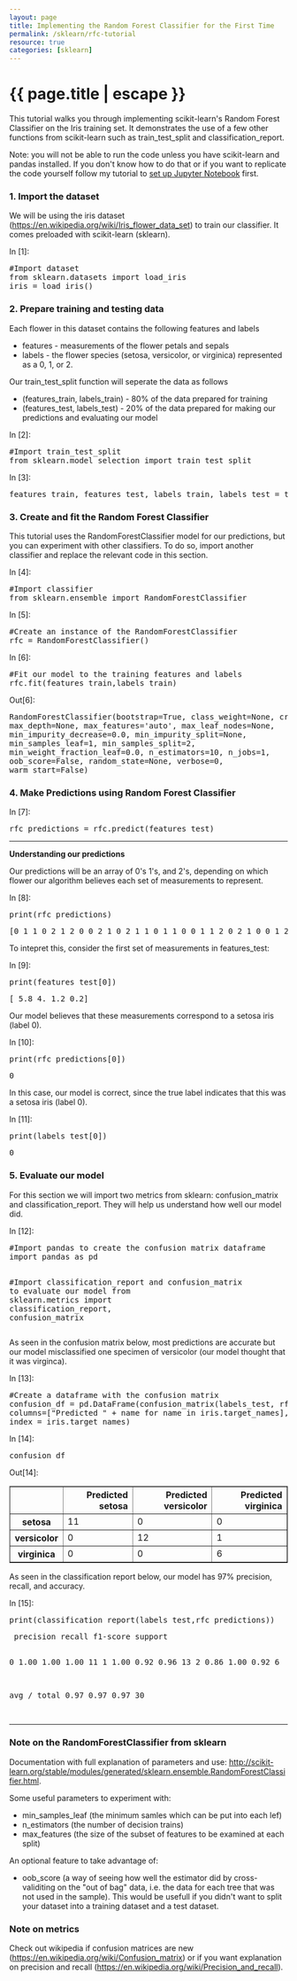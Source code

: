 ```yaml
---
layout: page
title: Implementing the Random Forest Classifier for the First Time
permalink: /sklearn/rfc-tutorial
resource: true
categories: [sklearn]
---
```


<h1 class="page-title">{{ page.title | escape }}</h1>

This tutorial walks you through implementing scikit-learn's Random Forest Classifier on the Iris training set. It demonstrates the use of a few other functions from scikit-learn such as train_test_split and classification_report.

Note: you will not be able to run the code unless you have scikit-learn and pandas installed. If you don't know how to do that or if you want to replicate the code yourself follow my tutorial to <a href="http://joshlawman.com/getting-set-up-in-jupyter-notebooks-using-anaconda-to-install-the-jupyter-pandas-sklearn-etc/">set up Jupyter Notebook</a> first.
<div class="cell border-box-sizing text_cell rendered">
<div class="prompt input_prompt"></div>
<div class="inner_cell">
<div class="text_cell_render border-box-sizing rendered_html">
<h3 id="1.-Import-dataset">1. Import the dataset</h3>
</div>
</div>
</div>
<div class="cell border-box-sizing text_cell rendered">
<div class="prompt input_prompt"></div>
<div class="inner_cell">
<div class="text_cell_render border-box-sizing rendered_html">

We will be using the iris dataset (<a href="https://en.wikipedia.org/wiki/Iris_flower_data_set">https://en.wikipedia.org/wiki/Iris_flower_data_set</a>) to train our classifier. It comes preloaded with scikit-learn (sklearn).

</div>
</div>
</div>
<div class="cell border-box-sizing code_cell rendered">
<div class="input">
<div class="prompt input_prompt">In [1]:</div>
<div class="inner_cell">
<div class="input_area">
<div class=" highlight hl-ipython3">
<pre><span class="c1">#Import dataset</span>
<span class="kn">from</span> <span class="nn">sklearn.datasets</span> <span class="k">import</span> <span class="n">load_iris</span>
<span class="n">iris</span> <span class="o">=</span> <span class="n">load_iris</span><span class="p">()</span>
</pre>
</div>
</div>
</div>
</div>
</div>
<div class="cell border-box-sizing text_cell rendered">
<div class="prompt input_prompt"></div>
<div class="inner_cell">
<div class="text_cell_render border-box-sizing rendered_html">
<h3 id="2.-Prepare-training-and-testing-data">2. Prepare training and testing data</h3>
</div>
</div>
</div>
<div class="cell border-box-sizing text_cell rendered">
<div class="prompt input_prompt"></div>
<div class="inner_cell">
<div class="text_cell_render border-box-sizing rendered_html">

Each flower in this dataset contains the following features and labels
<ul>
    <li>features - measurements of the flower petals and sepals</li>
    <li>labels - the flower species (setosa, versicolor, or virginica) represented as a 0, 1, or 2.</li>
</ul>
</div>
</div>
</div>
<div class="cell border-box-sizing text_cell rendered">
<div class="prompt input_prompt"></div>
<div class="inner_cell">
<div class="text_cell_render border-box-sizing rendered_html">

Our train_test_split function will seperate the data as follows
<ul>
    <li>(features_train, labels_train) - 80% of the data prepared for training</li>
    <li>(features_test, labels_test) - 20% of the data prepared for making our predictions and evaluating our model</li>
</ul>
</div>
</div>
</div>
<div class="cell border-box-sizing code_cell rendered">
<div class="input">
<div class="prompt input_prompt">In [2]:</div>
<div class="inner_cell">
<div class="input_area">
<div class=" highlight hl-ipython3">
<pre><span class="c1">#Import train_test_split</span>
<span class="kn">from</span> <span class="nn">sklearn.model_selection</span> <span class="k">import</span> <span class="n">train_test_split</span>
</pre>
</div>
</div>
</div>
</div>
</div>
<div class="cell border-box-sizing code_cell rendered">
<div class="input">
<div class="prompt input_prompt">In [3]:</div>
<div class="inner_cell">
<div class="input_area">
<div class=" highlight hl-ipython3">
<pre><span class="n">features_train</span><span class="p">,</span> <span class="n">features_test</span><span class="p">,</span> <span class="n">labels_train</span><span class="p">,</span> <span class="n">labels_test</span> <span class="o">=</span> <span class="n">train_test_split</span><span class="p">(</span><span class="n">iris</span><span class="o">.</span><span class="n">data</span><span class="p">,</span><span class="n">iris</span><span class="o">.</span><span class="n">target</span><span class="p">,</span><span class="n">test_size</span><span class="o">=</span><span class="mf">0.2</span><span class="p">,</span><span class="n">random_state</span><span class="o">=</span><span class="mi">1</span><span class="p">)</span>
</pre>
</div>
</div>
</div>
</div>
</div>
<div class="cell border-box-sizing text_cell rendered">
<div class="prompt input_prompt"></div>
<div class="inner_cell">
<div class="text_cell_render border-box-sizing rendered_html">
<h3 id="3.-Create-and-fit-the-Random-Forest-Classifier">3. Create and fit the Random Forest Classifier</h3>
</div>
</div>
</div>
<div class="cell border-box-sizing text_cell rendered">
<div class="prompt input_prompt"></div>
<div class="inner_cell">
<div class="text_cell_render border-box-sizing rendered_html">

This tutorial uses the RandomForestClassifier model for our predictions, but you can experiment with other classifiers. To do so, import another classifier and replace the relevant code in this section.

</div>
</div>
</div>
<div class="cell border-box-sizing code_cell rendered">
<div class="input">
<div class="prompt input_prompt">In [4]:</div>
<div class="inner_cell">
<div class="input_area">
<div class=" highlight hl-ipython3">
<pre><span class="c1">#Import classifier</span>
<span class="kn">from</span> <span class="nn">sklearn.ensemble</span> <span class="k">import</span> <span class="n">RandomForestClassifier</span>
</pre>
</div>
</div>
</div>
</div>
</div>
<div class="cell border-box-sizing code_cell rendered">
<div class="input">
<div class="prompt input_prompt">In [5]:</div>
<div class="inner_cell">
<div class="input_area">
<div class=" highlight hl-ipython3">
<pre><span class="c1">#Create an instance of the RandomForestClassifier</span>
<span class="n">rfc</span> <span class="o">=</span> <span class="n">RandomForestClassifier</span><span class="p">()</span>
</pre>
</div>
</div>
</div>
</div>
</div>
<div class="cell border-box-sizing code_cell rendered">
<div class="input">
<div class="prompt input_prompt">In [6]:</div>
<div class="inner_cell">
<div class="input_area">
<div class=" highlight hl-ipython3">
<pre><span class="c1">#Fit our model to the training features and labels</span>
<span class="n">rfc</span><span class="o">.</span><span class="n">fit</span><span class="p">(</span><span class="n">features_train</span><span class="p">,</span><span class="n">labels_train</span><span class="p">)</span>
</pre>
</div>
</div>
</div>
</div>
<div class="output_wrapper">
<div class="output">
<div class="output_area">
<div class="prompt output_prompt">Out[6]:</div>
<div class="output_text output_subarea output_execute_result">
<pre>RandomForestClassifier(bootstrap=True, class_weight=None, criterion='gini',
max_depth=None, max_features='auto', max_leaf_nodes=None,
min_impurity_decrease=0.0, min_impurity_split=None,
min_samples_leaf=1, min_samples_split=2,
min_weight_fraction_leaf=0.0, n_estimators=10, n_jobs=1,
oob_score=False, random_state=None, verbose=0,
warm_start=False)</pre>
</div>
</div>
</div>
</div>
</div>
<div class="cell border-box-sizing text_cell rendered">
<div class="prompt input_prompt"></div>
<div class="inner_cell">
<div class="text_cell_render border-box-sizing rendered_html">
<h3 id="4.-Make-Predictions-using-Random-Forest-Classifier">4. Make Predictions using Random Forest Classifier</h3>
</div>
</div>
</div>
<div class="cell border-box-sizing code_cell rendered">
<div class="input">
<div class="prompt input_prompt">In [7]:</div>
<div class="inner_cell">
<div class="input_area">
<div class=" highlight hl-ipython3">
<pre><span class="n">rfc_predictions</span> <span class="o">=</span> <span class="n">rfc</span><span class="o">.</span><span class="n">predict</span><span class="p">(</span><span class="n">features_test</span><span class="p">)</span>
</pre>
</div>
</div>
</div>
</div>
</div>
<div class="cell border-box-sizing text_cell rendered">
<div class="prompt input_prompt"></div>
<div class="inner_cell">
<div class="text_cell_render border-box-sizing rendered_html">

<hr />

<strong>Understanding our predictions</strong>

</div>
</div>
</div>
<div class="cell border-box-sizing text_cell rendered">
<div class="prompt input_prompt"></div>
<div class="inner_cell">
<div class="text_cell_render border-box-sizing rendered_html">

Our predictions will be an array of 0's 1's, and 2's, depending on which flower our algorithm believes each set of measurements to represent.

</div>
</div>
</div>
<div class="cell border-box-sizing code_cell rendered">
<div class="input">
<div class="prompt input_prompt">In [8]:</div>
<div class="inner_cell">
<div class="input_area">
<div class=" highlight hl-ipython3">
<pre><span class="nb">print</span><span class="p">(</span><span class="n">rfc_predictions</span><span class="p">)</span>
</pre>
</div>
</div>
</div>
</div>
<div class="output_wrapper">
<div class="output">
<div class="output_area">
<div class="prompt"></div>
<div class="output_subarea output_stream output_stdout output_text">
<pre>[0 1 1 0 2 1 2 0 0 2 1 0 2 1 1 0 1 1 0 0 1 1 2 0 2 1 0 0 1 2]
</pre>
</div>
</div>
</div>
</div>
</div>
<div class="cell border-box-sizing text_cell rendered">
<div class="prompt input_prompt"></div>
<div class="inner_cell">
<div class="text_cell_render border-box-sizing rendered_html">

To intepret this, consider the first set of measurements in features_test:

</div>
</div>
</div>
<div class="cell border-box-sizing code_cell rendered">
<div class="input">
<div class="prompt input_prompt">In [9]:</div>
<div class="inner_cell">
<div class="input_area">
<div class=" highlight hl-ipython3">
<pre><span class="nb">print</span><span class="p">(</span><span class="n">features_test</span><span class="p">[</span><span class="mi">0</span><span class="p">])</span>
</pre>
</div>
</div>
</div>
</div>
<div class="output_wrapper">
<div class="output">
<div class="output_area">
<div class="prompt"></div>
<div class="output_subarea output_stream output_stdout output_text">
<pre>[ 5.8 4. 1.2 0.2]
</pre>
</div>
</div>
</div>
</div>
</div>
<div class="cell border-box-sizing text_cell rendered">
<div class="prompt input_prompt"></div>
<div class="inner_cell">
<div class="text_cell_render border-box-sizing rendered_html">

Our model believes that these measurements correspond to a setosa iris (label 0).

</div>
</div>
</div>
<div class="cell border-box-sizing code_cell rendered">
<div class="input">
<div class="prompt input_prompt">In [10]:</div>
<div class="inner_cell">
<div class="input_area">
<div class=" highlight hl-ipython3">
<pre><span class="nb">print</span><span class="p">(</span><span class="n">rfc_predictions</span><span class="p">[</span><span class="mi">0</span><span class="p">])</span>
</pre>
</div>
</div>
</div>
</div>
<div class="output_wrapper">
<div class="output">
<div class="output_area">
<div class="prompt"></div>
<div class="output_subarea output_stream output_stdout output_text">
<pre>0
</pre>
</div>
</div>
</div>
</div>
</div>
<div class="cell border-box-sizing text_cell rendered">
<div class="prompt input_prompt"></div>
<div class="inner_cell">
<div class="text_cell_render border-box-sizing rendered_html">

In this case, our model is correct, since the true label indicates that this was a setosa iris (label 0).

</div>
</div>
</div>
<div class="cell border-box-sizing code_cell rendered">
<div class="input">
<div class="prompt input_prompt">In [11]:</div>
<div class="inner_cell">
<div class="input_area">
<div class=" highlight hl-ipython3">
<pre><span class="nb">print</span><span class="p">(</span><span class="n">labels_test</span><span class="p">[</span><span class="mi">0</span><span class="p">])</span>
</pre>
</div>
</div>
</div>
</div>
<div class="output_wrapper">
<div class="output">
<div class="output_area">
<div class="prompt"></div>
<div class="output_subarea output_stream output_stdout output_text">
<pre>0
</pre>
</div>
</div>
</div>
</div>
</div>
<div class="cell border-box-sizing text_cell rendered">
<div class="prompt input_prompt"></div>
<div class="inner_cell">
<div class="text_cell_render border-box-sizing rendered_html">
<h3 id="5.-Evaluate-our-model">5. Evaluate our model</h3>
</div>
</div>
</div>
<div class="cell border-box-sizing text_cell rendered">
<div class="prompt input_prompt"></div>
<div class="inner_cell">
<div class="text_cell_render border-box-sizing rendered_html">

For this section we will import two metrics from sklearn: confusion_matrix and classification_report. They will help us understand how well our model did.

</div>
</div>
</div>
<div class="cell border-box-sizing code_cell rendered">
<div class="input">
<div class="prompt input_prompt">In [12]:</div>
<div class="inner_cell">
<div class="input_area">
<div class=" highlight hl-ipython3">
<pre><span class="c1">#Import pandas to create the confusion matrix dataframe</span>
<span class="kn">import</span> <span class="nn">pandas</span> <span class="k">as</span> <span class="nn">pd</span>

<span class="c1">#Import classification_report and confusion_matrix to evaluate our model</span>
<span class="kn">from</span> <span class="nn">sklearn.metrics</span> <span class="k">import</span> <span class="n">classification_report</span><span class="p">,</span> <span class="n">confusion_matrix</span>
</pre>
</div>
</div>
</div>
</div>
</div>
<div class="cell border-box-sizing text_cell rendered">
<div class="prompt input_prompt"></div>
<div class="inner_cell">
<div class="text_cell_render border-box-sizing rendered_html">

As seen in the confusion matrix below, most predictions are accurate but our model misclassified one specimen of versicolor (our model thought that it was virginca).

</div>
</div>
</div>
<div class="cell border-box-sizing code_cell rendered">
<div class="input">
<div class="prompt input_prompt">In [13]:</div>
<div class="inner_cell">
<div class="input_area">
<div class=" highlight hl-ipython3">
<pre><span class="c1">#Create a dataframe with the confusion matrix</span>
<span class="n">confusion_df</span> <span class="o">=</span> <span class="n">pd</span><span class="o">.</span><span class="n">DataFrame</span><span class="p">(</span><span class="n">confusion_matrix</span><span class="p">(</span><span class="n">labels_test</span><span class="p">,</span> <span class="n">rfc_predictions</span><span class="p">),</span>
<span class="n">columns</span><span class="o">=</span><span class="p">[</span><span class="s2">"Predicted "</span> <span class="o">+</span> <span class="n">name</span> <span class="k">for</span> <span class="n">name</span> <span class="ow">in</span> <span class="n">iris</span><span class="o">.</span><span class="n">target_names</span><span class="p">],</span>
<span class="n">index</span> <span class="o">=</span> <span class="n">iris</span><span class="o">.</span><span class="n">target_names</span><span class="p">)</span>
</pre>
</div>
</div>
</div>
</div>
</div>
<div class="cell border-box-sizing code_cell rendered">
<div class="input">
<div class="prompt input_prompt">In [14]:</div>
<div class="inner_cell">
<div class="input_area">
<div class=" highlight hl-ipython3">
<pre><span class="n">confusion_df</span>
</pre>
</div>
</div>
</div>
</div>
<div class="output_wrapper">
<div class="output">
<div class="output_area">
<div class="prompt output_prompt">Out[14]:</div>
<div class="output_html rendered_html output_subarea output_execute_result">
<div><style>
.dataframe thead tr:only-child th {<br />text-align: right;<br />}</p>
<p>.dataframe thead th {<br />text-align: left;<br />}</p>
<p>.dataframe tbody tr th {<br />vertical-align: top;<br />}<br /></style>
<table class="dataframe" border="1">
<thead>
<tr style="text-align: right;">
<th></th>
<th>Predicted setosa</th>
<th>Predicted versicolor</th>
<th>Predicted virginica</th>
</tr>
</thead>
<tbody>
<tr>
<th>setosa</th>
<td>11</td>
<td>0</td>
<td>0</td>
</tr>
<tr>
<th>versicolor</th>
<td>0</td>
<td>12</td>
<td>1</td>
</tr>
<tr>
<th>virginica</th>
<td>0</td>
<td>0</td>
<td>6</td>
</tr>
</tbody>
</table>
</div>
</div>
</div>
</div>
</div>
</div>
<div class="cell border-box-sizing text_cell rendered">
<div class="prompt input_prompt"></div>
<div class="inner_cell">
<div class="text_cell_render border-box-sizing rendered_html">

As seen in the classification report below, our model has 97% precision, recall, and accuracy.

</div>
</div>
</div>
<div class="cell border-box-sizing code_cell rendered">
<div class="input">
<div class="prompt input_prompt">In [15]:</div>
<div class="inner_cell">
<div class="input_area">
<div class=" highlight hl-ipython3">
<pre><span class="nb">print</span><span class="p">(</span><span class="n">classification_report</span><span class="p">(</span><span class="n">labels_test</span><span class="p">,</span><span class="n">rfc_predictions</span><span class="p">))</span>
</pre>
</div>
</div>
</div>
</div>
<div class="output_wrapper">
<div class="output">
<div class="output_area">
<div class="prompt"></div>
<div class="output_subarea output_stream output_stdout output_text">
<pre> precision recall f1-score support

0 1.00 1.00 1.00 11
1 1.00 0.92 0.96 13
2 0.86 1.00 0.92 6

avg / total 0.97 0.97 0.97 30

</pre>
</div>
</div>
</div>
</div>
</div>
<div class="cell border-box-sizing text_cell rendered">
<div class="prompt input_prompt"></div>
<div class="inner_cell">
<div class="text_cell_render border-box-sizing rendered_html">

<hr />

<h3 id="-Note-on-the-RandomForestClassifier-from-sklearn"><strong> Note on the RandomForestClassifier from sklearn</strong></h3>
</div>
</div>
</div>
<div class="cell border-box-sizing text_cell rendered">
<div class="prompt input_prompt"></div>
<div class="inner_cell">
<div class="text_cell_render border-box-sizing rendered_html">

Documentation with full explanation of parameters and use: <a href="http://scikit-learn.org/stable/modules/generated/sklearn.ensemble.RandomForestClassifier.html">http://scikit-learn.org/stable/modules/generated/sklearn.ensemble.RandomForestClassifier.html</a>.

</div>
</div>
</div>
<div class="cell border-box-sizing text_cell rendered">
<div class="prompt input_prompt"></div>
<div class="inner_cell">
<div class="text_cell_render border-box-sizing rendered_html">

Some useful parameters to experiment with:
<ul>
    <li>min_samples_leaf (the minimum samles which can be put into each lef)</li>
    <li>n_estimators (the number of decision trains)</li>
    <li>max_features (the size of the subset of features to be examined at each split)</li>
</ul>
An optional feature to take advantage of:
<ul>
    <li>oob_score (a way of seeing how well the estimator did by cross-validiting on the "out of bag" data, i.e. the data
for each tree that was not used in the sample). This would be usefull if you didn't want to split your dataset into a training dataset and a test dataset.</li>
</ul>
</div>
</div>
</div>
<div class="cell border-box-sizing text_cell rendered">
<div class="prompt input_prompt"></div>
<div class="inner_cell">
<div class="text_cell_render border-box-sizing rendered_html">
<h3 id="Note-on-metrics">Note on metrics</h3>
</div>
</div>
</div>
<div class="cell border-box-sizing text_cell rendered">
<div class="prompt input_prompt"></div>
<div class="inner_cell">
<div class="text_cell_render border-box-sizing rendered_html">

Check out wikipedia if confusion matrices are new (<a href="https://en.wikipedia.org/wiki/Confusion_matrix">https://en.wikipedia.org/wiki/Confusion_matrix</a>) or if you want explanation on precision and recall (<a href="https://en.wikipedia.org/wiki/Precision_and_recall">https://en.wikipedia.org/wiki/Precision_and_recall</a>).

</div>
</div>
</div>